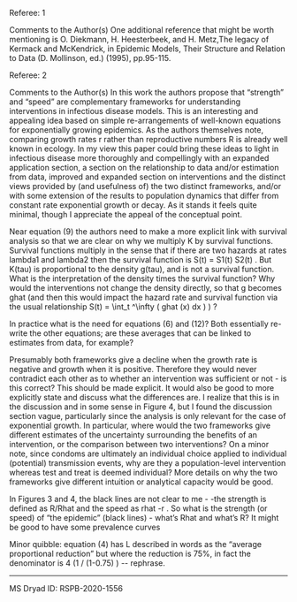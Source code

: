 Referee: 1

Comments to the Author(s)
One additional reference that might be worth mentioning is O. Diekmann, H. Heesterbeek, and H. Metz,The legacy of Kermack and McKendrick,
in Epidemic Models, Their Structure and Relation to Data (D. Mollinson, ed.) (1995), pp.95-115.

Referee: 2

Comments to the Author(s)
In this work the authors propose that “strength” and “speed” are complementary frameworks for understanding interventions in infectious disease models. This is an interesting and appealing idea based on simple re-arrangements of well-known equations for exponentially growing epidemics. As the authors themselves note, comparing growth rates r rather than reproductive numbers R is already well known in ecology. In my view this paper could bring these ideas to light in infectious disease more thoroughly and compellingly with an expanded application section, a section on the relationship to data and/or estimation from data, improved and expanded section on interventions and the distinct views provided by (and usefulness of) the two distinct frameworks, and/or with some extension of the results to population dynamics that differ from constant rate exponential growth or decay. As it stands it feels quite minimal, though I appreciate the appeal of the conceptual point.

Near equation (9) the authors need to make a more explicit link with survival analysis so that we are clear on why we multiply K by survival functions. Survival functions multiply in the sense that if there are two hazards at rates lambda1 and lambda2 then the survival function is S(t) = S1(t) S2(t) . But K(tau) is proportional to the density g(tau), and is not a survival function. What is the interpretation of the density times the survival function? Why would the interventions not change the density directly, so that g becomes ghat (and then this would impact the hazard rate and survival function via the usual relationship S(t) = \int_t ^\infty ( ghat (x) dx )  ) ?

In practice what is the need for equations (6) and (12)? Both essentially re-write the other equations; are these averages that can be linked to estimates from data, for example?

Presumably both frameworks give a decline when the growth rate is negative and growth when it is positive. Therefore they would never contradict each other as to whether an intervention was sufficient or not - is this correct? This should be made explicit. It would also be good to more explicitly state and discuss what the differences are. I realize that this is in the discussion and in some sense in Figure 4, but I found the discussion section vague, particularly since the analysis is only relevant for the case of exponential growth. In particular, where would the two frameworks give different estimates of the uncertainty surrounding the benefits of an intervention, or the comparison between two interventions? On a minor note, since condoms are ultimately an individual choice applied to individual (potential) transmission events, why are they a population-level intervention whereas test and treat is deemed individual? More details on why the two frameworks give different intuition or analytical capacity would be good.

In Figures 3 and 4, the black lines are not clear to me - -the strength is defined as R/Rhat and the speed as rhat -r . So what is the strength (or speed) of “the epidemic” (black lines) - what’s Rhat and what’s R? It might be good to have some prevalence curves

Minor quibble: equation (4) has L described in words as the “average proportional reduction” but where the reduction is 75%, in fact the denominator is 4 (1 / (1-0.75) ) -- rephrase.

**********************************************

MS Dryad ID: RSPB-2020-1556
